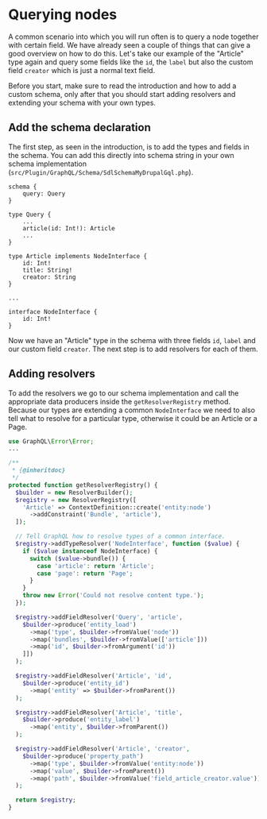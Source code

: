 # Querying nodes

A common scenario into which you will run often is to query a node together with certain field. We have already seen a couple of things that can give a good overview on how to do this. Let's take our example of the "Article" type again and query some fields like the `id`, the `label` but also the custom field `creator` which is just a normal text field.

Before you start, make sure to read the introduction and how to add a custom schema, only after that you should start adding resolvers and extending your schema with your own types.

## Add the schema declaration

The first step, as seen in the introduction, is to add the types and fields in the schema. You can add this directly into schema string in your own schema implementation (`src/Plugin/GraphQL/Schema/SdlSchemaMyDrupalGql.php`).

```
schema {
    query: Query
}

type Query {
    ...
    article(id: Int!): Article
    ...
}

type Article implements NodeInterface {
    id: Int!
    title: String!
    creator: String
}

...

interface NodeInterface {
    id: Int!
}
```

Now we have an "Article" type in the schema with three fields `id`, `label` and our custom field `creator`. The next step is to add resolvers for each of them.

## Adding resolvers

To add the resolvers we go to our schema implementation and call the appropriate data producers inside the `getResolverRegistry` method. Because our types are extending a common `NodeInterface` we need to also tell what to resolve for a particular type, otherwise it could be an Article or a Page.

```php
use GraphQL\Error\Error;
...

/**
 * {@inheritdoc}
 */
protected function getResolverRegistry() {
  $builder = new ResolverBuilder();
  $registry = new ResolverRegistry([
    'Article' => ContextDefinition::create('entity:node')
      ->addConstraint('Bundle', 'article'),
  ]);

  // Tell GraphQL how to resolve types of a common interface.
  $registry->addTypeResolver('NodeInterface', function ($value) {
    if ($value instanceof NodeInterface) {
      switch ($value->bundle()) {
        case 'article': return 'Article';
        case 'page': return 'Page';
      }
    }
    throw new Error('Could not resolve content type.');
  });

  $registry->addFieldResolver('Query', 'article',
    $builder->produce('entity_load')
      ->map('type', $builder->fromValue('node'))
      ->map('bundles', $builder->fromValue(['article']))
      ->map('id', $builder->fromArgument('id'))
    ]])
  );

  $registry->addFieldResolver('Article', 'id',
    $builder->produce('entity_id')
      ->map('entity' => $builder->fromParent())
  );

  $registry->addFieldResolver('Article', 'title',
    $builder->produce('entity_label')
      ->map('entity', $builder->fromParent())
  );

  $registry->addFieldResolver('Article', 'creator',
    $builder->produce('property_path')
      ->map('type', $builder->fromValue('entity:node'))
      ->map('value', $builder->fromParent())
      ->map('path', $builder->fromValue('field_article_creator.value'))
  );

  return $registry;
}
```
